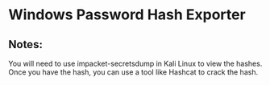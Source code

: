 # Windows Password Hash Exporter
## Notes:
You will need to use impacket-secretsdump in Kali Linux to view the hashes.  
Once you have the hash, you can use a tool like Hashcat to crack the hash.
